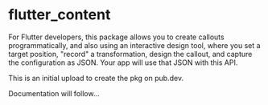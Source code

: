 # flutter_content

For Flutter developers, this package allows you to create callouts programmatically, and also using an interactive design tool, where you set a target position, "record" a transformation, design the callout, and capture the configuration as JSON. Your app will use that JSON with this API.

This is an initial upload to create the pkg on pub.dev.

Documentation will follow...
